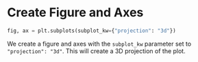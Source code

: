 # Create Figure and Axes

```python
fig, ax = plt.subplots(subplot_kw={"projection": "3d"})
```

We create a figure and axes with the `subplot_kw` parameter set to `"projection": "3d"`. This will create a 3D projection of the plot.
